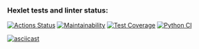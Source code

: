 ### Hexlet tests and linter status:
[![Actions Status](https://github.com/starbuck007/python-project-50/actions/workflows/hexlet-check.yml/badge.svg)](https://github.com/starbuck007/python-project-50/actions)
[![Maintainability](https://api.codeclimate.com/v1/badges/c7ebc82c646ae6fa49eb/maintainability)](https://codeclimate.com/github/starbuck007/python-project-50/maintainability)
[![Test Coverage](https://api.codeclimate.com/v1/badges/c7ebc82c646ae6fa49eb/test_coverage)](https://codeclimate.com/github/starbuck007/python-project-50/test_coverage)
[![Python CI](https://github.com/starbuck007/python-project-50/actions/workflows/pyci.yml/badge.svg)](https://github.com/starbuck007/python-project-50/actions/workflows/pyci.yml)

[![asciicast](https://asciinema.org/a/Fi5hg69spbEdWIMZOHdwYJWFy.svg)](https://asciinema.org/a/Fi5hg69spbEdWIMZOHdwYJWFy)

